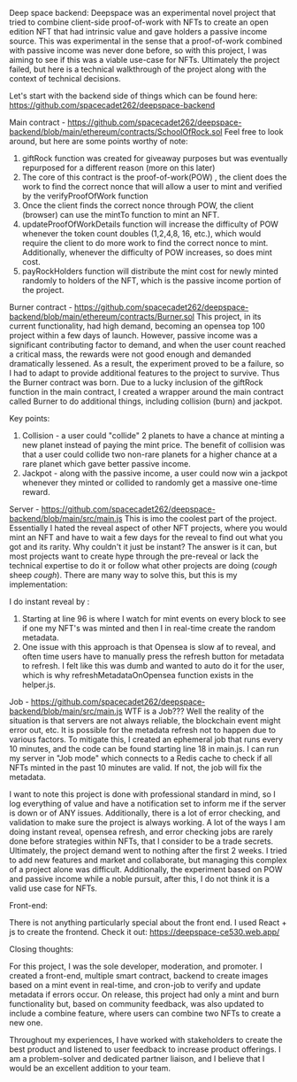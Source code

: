 Deep space backend:
Deepspace was an experimental novel project that tried to combine client-side proof-of-work with NFTs to create an open edition NFT that had intrinsic value and gave holders a passive income source. This was experimental in the sense that a proof-of-work combined with passive income was never done before, so with this project, I was aiming to see if this was a viable use-case for NFTs. Ultimately the project failed, but here is a technical walkthrough of the project along with the context of technical decisions.

Let's start with the backend side of things which can be found here: https://github.com/spacecadet262/deepspace-backend

Main contract - https://github.com/spacecadet262/deepspace-backend/blob/main/ethereum/contracts/SchoolOfRock.sol
Feel free to look around, but here are some points worthy of note:
1) giftRock function was created for giveaway purposes but was eventually repurposed for a different reason (more on this later)
2) The core of this contract is the proof-of-work(POW) , the client does the work to find the correct nonce that will allow a user to mint and verified by the verifyProofOfWork function
3) Once the client finds the correct nonce through POW, the client (browser) can use the mintTo function to mint an NFT. 
4) updateProofOfWorkDetails function will increase the difficulty of POW whenever the token count doubles (1,2,4,8, 16, etc.), which would require the client to do more work to find the correct nonce to mint. Additionally, whenever the difficulty of POW increases, so does mint cost. 
5) payRockHolders function will distribute the mint cost for newly minted randomly to holders of the NFT, which is the passive income portion of the project. 

Burner contract - https://github.com/spacecadet262/deepspace-backend/blob/main/ethereum/contracts/Burner.sol
This project, in its current functionality, had high demand, becoming an opensea top 100 project within a few days of launch. However, passive income was a significant contributing factor to demand, and when the user count reached a critical mass, the rewards were not good enough and demanded dramatically lessened. As a result, the experiment proved to be a failure, so I had to adapt to provide additional features to the project to survive. Thus the Burner contract was born. Due to a lucky inclusion of the giftRock function in the main contract, I created a wrapper around the main contract called Burner to do additional things, including collision (burn) and jackpot.

Key points:
1) Collision - a user could "collide" 2 planets to have a chance at minting a new planet instead of paying the mint price. The benefit of collision was that a user could collide two non-rare planets for a higher chance at a rare planet which gave better passive income. 
2) Jackpot - along with the passive income, a user could now win a jackpot whenever they minted or collided to randomly get a massive one-time reward. 

Server - https://github.com/spacecadet262/deepspace-backend/blob/main/src/main.js
This is imo the coolest part of the project. Essentially I hated the reveal aspect of other NFT projects, where you would mint an NFT and have to wait a few days for the reveal to find out what you got and its rarity. Why couldn't it just be instant? The answer is it can, but most projects want to create hype through the pre-reveal or lack the technical expertise to do it or follow what other projects are doing (*cough* sheep *cough*). There are many way to solve this, but this is my implementation:

I do instant reveal by :
1) Starting at line 96 is where I watch for mint events on every block to see if one my NFT's was minted and then I in real-time create the random metadata. 
2) One issue with this approach is that Opensea is slow af to reveal, and often time users have to manually press the refresh button for metadata to refresh. I felt like this was dumb and wanted to auto do it for the user, which is why refreshMetadataOnOpensea function exists in the helper.js. 

Job - https://github.com/spacecadet262/deepspace-backend/blob/main/src/main.js
WTF is a Job??? Well the reality of the situation is that servers are not always reliable, the blockchain event might error out, etc. It is possible for the metadata refresh not to happen due to various factors. To mitigate this, I created an ephemeral job that runs every 10 minutes, and the code can be found starting line 18 in main.js. I can run my server in "Job mode" which connects to a Redis cache to check if all NFTs minted in the past 10 minutes are valid. If not, the job will fix the metadata. 

I want to note this project is done with professional standard in mind, so I log everything of value and have a notification set to inform me if the server is down or of ANY  issues. Additionally, there is a lot of error checking, and validation to make sure the project is always working. A lot of the ways I am doing instant reveal, opensea refresh, and error checking jobs are rarely done before strategies within NFTs, that I consider to be a trade secrets. Ultimately, the project demand went to nothing after the first 2 weeks. I tried to add new features and market and collaborate, but managing this complex of a project alone was difficult. Additionally, the experiment based on POW and passive income while a noble pursuit, after this, I do not think it is a valid use case for NFTs. 


Front-end:

There is not anything particularly special about the front end. I used React + js to create the frontend. Check it out: https://deepspace-ce530.web.app/ 

Closing thoughts:

For this project, I was the sole developer, moderation, and promoter.  I created a front-end, multiple smart contract, backend to create images based on a mint event in real-time, and cron-job to verify and update metadata if errors occur. On release, this project had only a mint and burn functionality but, based on community feedback, was also updated to include a combine feature, where users can combine two NFTs to create a new one.

Throughout my experiences, I have worked with stakeholders to create the best product and listened to user feedback to increase product offerings. I am a problem-solver and dedicated partner liaison, and I believe that I would be an excellent addition to your team.


